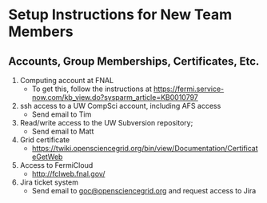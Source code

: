 Setup Instructions for New Team Members
=======================================
Accounts, Group Memberships, Certificates, Etc.
-----------------------------------------------

1. Computing account at FNAL
    -   To get this, follow the instructions at <https://fermi.service-now.com/kb_view.do?sysparm_article=KB0010797>
2. ssh access to a UW CompSci account, including AFS access
    - Send email to Tim
3. Read/write access to the UW Subversion repository;
    - Send email to Matt 
4. Grid certificate
    - <https://twiki.opensciencegrid.org/bin/view/Documentation/CertificateGetWeb> 
5. Access to FermiCloud
    - <http://fclweb.fnal.gov/>
6. Jira ticket system
    - Send email to <goc@opensciencegrid.org> and request access to Jira

